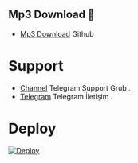 <h2 align="centre"> Mp3 Download 🔖</h2>

- [Mp3 Download](https://github.com/MehmetAtes21/Song) Github 

# Support 
- [Channel](https://t.me/StarBotKanal) Telegram Support Grub . 
- [Telegram](https://t.me/Hayiboo) Telegram İletişim .



# Deploy
<a href="https://heroku.com/deploy?template=https://github.com/HariboTube/song">
  <img src="https://www.herokucdn.com/deploy/button.svg" alt="Deploy">
</a>
